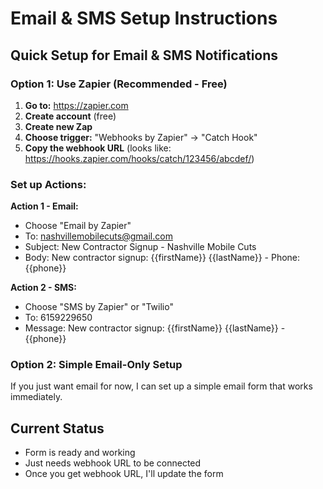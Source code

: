 # Email & SMS Setup Instructions

## Quick Setup for Email & SMS Notifications

### Option 1: Use Zapier (Recommended - Free)

1. **Go to:** https://zapier.com
2. **Create account** (free)
3. **Create new Zap**
4. **Choose trigger:** "Webhooks by Zapier" → "Catch Hook"
5. **Copy the webhook URL** (looks like: https://hooks.zapier.com/hooks/catch/123456/abcdef/)

### Set up Actions:

**Action 1 - Email:**
- Choose "Email by Zapier"
- To: nashvillemobilecuts@gmail.com
- Subject: New Contractor Signup - Nashville Mobile Cuts
- Body: New contractor signup: {{firstName}} {{lastName}} - Phone: {{phone}}

**Action 2 - SMS:**
- Choose "SMS by Zapier" or "Twilio"
- To: 6159229650
- Message: New contractor signup: {{firstName}} {{lastName}} - {{phone}}

### Option 2: Simple Email-Only Setup

If you just want email for now, I can set up a simple email form that works immediately.

## Current Status
- Form is ready and working
- Just needs webhook URL to be connected
- Once you get webhook URL, I'll update the form
